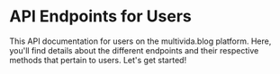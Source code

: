 # API Endpoints for Users

This API documentation for users on the multivida.blog platform. Here, you'll find details about the different endpoints and their respective methods that pertain to users. Let's get started!
